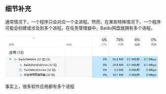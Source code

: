 











## 细节补充

通常情况下，一个程序只会对应一个主进程。然而，在某些特殊情况下，一个程序可能会创建或涉及到多个进程。在任务管理器中，Baidu网盘就拥有多个进程。

![image-20240306105749083](images/image-20240306105749083.png)

事实上，很多软件应用都有多个进程